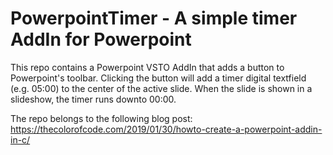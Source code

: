 # PowerpointTimer - A simple timer AddIn for Powerpoint

This repo contains a Powerpoint VSTO AddIn that adds a button to Powerpoint's toolbar. Clicking the button will add a timer digital textfield (e.g. 05:00) to the center of the active slide. When the slide is shown in a slideshow, the timer runs downto 00:00.

The repo belongs to the following blog post:
https://thecolorofcode.com/2019/01/30/howto-create-a-powerpoint-addin-in-c/
